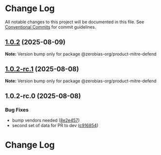 # Change Log

All notable changes to this project will be documented in this file.
See [Conventional Commits](https://conventionalcommits.org) for commit guidelines.

## [1.0.2](https://github.com/zerobias-org/product/compare/@zerobias-org/product-mitre-defend@1.0.2-rc.1...@zerobias-org/product-mitre-defend@1.0.2) (2025-08-09)

**Note:** Version bump only for package @zerobias-org/product-mitre-defend





## [1.0.2-rc.1](https://github.com/zerobias-org/product/compare/@zerobias-org/product-mitre-defend@1.0.2-rc.0...@zerobias-org/product-mitre-defend@1.0.2-rc.1) (2025-08-08)

**Note:** Version bump only for package @zerobias-org/product-mitre-defend





## 1.0.2-rc.0 (2025-08-08)


### Bug Fixes

* bump vendors needed ([8e2e457](https://github.com/zerobias-org/product/commit/8e2e457e0b5d7141a05e8f2c178bc2854f2b7178))
* second set of data for PR to dev ([c916854](https://github.com/zerobias-org/product/commit/c916854bcf229b1c2042ffdea18472d66a061aaf))





# Change Log
